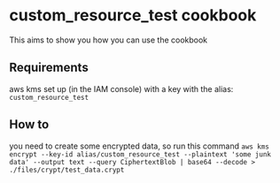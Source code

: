 # custom_resource_test cookbook

This aims to show you how you can use the cookbook

## Requirements 
aws kms set up (in the IAM console) with a key with the alias: `custom_resource_test`

## How to

you need to create some encrypted data, so run this command
`aws kms encrypt --key-id alias/custom_resource_test --plaintext 'some junk data' --output text --query CiphertextBlob | base64 --decode > ./files/crypt/test_data.crypt`